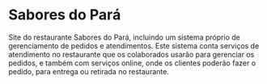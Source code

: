 # Sabores do Pará

Site do restaurante Sabores do Pará, incluindo um sistema próprio de gerenciamento de pedidos e atendimentos.
Este sistema conta serviços de atendimento no restaurante que os colaborados usarão para gerenciar os pedidos, e também com serviços online, onde os clientes poderão fazer o pedido, para entrega ou retirada no restaurante.
